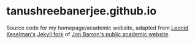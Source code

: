 # tanushreebanerjee.github.io

Source code for my homepage/academic website, adapted from [Leonid Keselman's](https://leonidk.com/) [Jekyll fork](https://github.com/leonidk/leonidk.github.io) of [Jon Barron's public academic website](https://jonbarron.info/).
